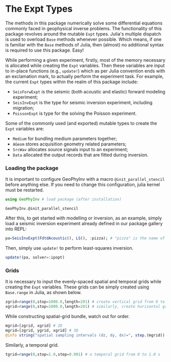 # The Expt Types

The methods in this package numerically solve some
differential equations commonly faced in geophysical inverse problems.
The functionality of this package revolves around the mutable `Expt` types.
Julia's multiple dispatch is used to overload `Base` methods whenever possible. 
Which means, if one is familiar with the `Base` methods of Julia, then (almost) no additional syntax is required 
to use this package. Easy!


While performing a given experiment,
firstly, most of the memory necessary
is allocated while creating the `Expt` variables.
Then these variables are input to in-place functions 
(e.g., `update!`)  which as per Julia convention ends with an exclamation mark, to actually perform the experiment task.
For example, the
current `Expt` types within the realm of this package include:

* `SeisForwExpt` is the seismic (both acoustic and elastic) forward modeling experiment;
* `SeisInvExpt` is the type for seismic inversion experiment, including migration;
* `PoissonExpt` is type for the solving the Poisson experiment.

Some of the commonly used (and exported) mutable types to create the `Expt` variables are:

* `Medium` for bundling medium parameters together;
* `AGeom` stores acquisition geometry related parameters;
* `SrcWav` allocates source signals input to an experiment;
* `Data` allocated the output records that are fitted during inversion.

### Loading the package
It is important to configure GeoPhyInv with a macro `@init_parallel_stencil` before anything else.
If you need to change this configuration, julia kernel must be restarted.
```julia
using GeoPhyInv # load package (after installation)
```
```@docs
GeoPhyInv.@init_parallel_stencil
```
After this, to get started with modelling or inversion, as an example, simply load a seismic inversion experiment already defined in our package gallery into REPL:
```julia
pa=SeisInvExpt(FdtdAcoustic(), LS(), :pizza); # "pizza" is the name of the experiment
```
Then, simply use `update!` to perform least-squares inversion.
```julia
update!(pa, solver=:ipopt)
```


### Grids

It is necessary to input the evenly-spaced spatial and temporal grids while creating the `Expt` variables.
These grids can be simply created using `Base.range` in Julia, as shown below.

```julia
zgrid=range(0,stop=1000.0,length=201) # create vertical grid from 0 to 1000 m
xgrid=range(0,stop=1000.0,length=201) # similarly, create horizontal grid
```
While constructing spatial-grid bundle, watch out for order.
```julia
mgrid=[zgrid, xgrid] # 2D
mgrid=[zgrid, ygrid, xgrid] # 3D
@info string("spatial sampling intervals (dz, dy, dx)=", step.(mgrid))
```
Similarly, a temporal grid.
```julia
tgrid=range(0,stop=1.0,step=0.001) # a temporal grid from 0 to 1.0 s
```

